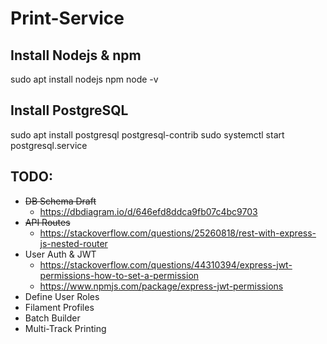# Print-Service
## Install Nodejs & npm
sudo apt install nodejs npm
node -v
## Install PostgreSQL
sudo apt install postgresql postgresql-contrib
sudo systemctl start postgresql.service
## TODO:
- ~~DB Schema Draft~~
    - https://dbdiagram.io/d/646efd8ddca9fb07c4bc9703
- ~~API Routes~~
    - https://stackoverflow.com/questions/25260818/rest-with-express-js-nested-router
- User Auth & JWT
    - https://stackoverflow.com/questions/44310394/express-jwt-permissions-how-to-set-a-permission
    - https://www.npmjs.com/package/express-jwt-permissions
- Define User Roles
- Filament Profiles
- Batch Builder
- Multi-Track Printing